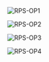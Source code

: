 ![RPS-OP1](https://github.com/Vishwanathanselvamoorthy/ROCK-PAPER-SCISSOR-JAVASCRIPT-PROJECT/assets/147639866/9ca1a761-9176-4005-8c01-d839963af1aa)

![RPS-OP2](https://github.com/Vishwanathanselvamoorthy/ROCK-PAPER-SCISSOR-JAVASCRIPT-PROJECT/assets/147639866/19f23610-38df-4850-beee-dff7a5b8c1bc)

![RPS-OP3](https://github.com/Vishwanathanselvamoorthy/ROCK-PAPER-SCISSOR-JAVASCRIPT-PROJECT/assets/147639866/64b6212d-fed0-452e-89fa-2c32e272624e)

![RPS-OP4](https://github.com/Vishwanathanselvamoorthy/ROCK-PAPER-SCISSOR-JAVASCRIPT-PROJECT/assets/147639866/3ebf856e-a782-4fc4-af47-db5cfb4919ff)




